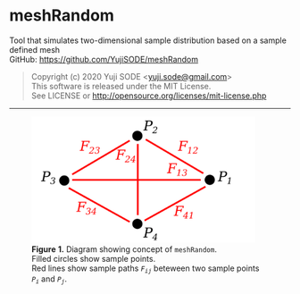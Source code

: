 # meshRandom
Tool that simulates two-dimensional sample distribution based on a sample defined mesh  
GitHub: https://github.com/YujiSODE/meshRandom  
>Copyright (c) 2020 Yuji SODE \<yuji.sode@gmail.com\>  
>This software is released under the MIT License.  
>See LICENSE or http://opensource.org/licenses/mit-license.php  
______

<figure>
        <img width=400 src="meshRandom_IMG_conceptIMG.png" alt="meshRandom_IMG_conceptIMG">
        <figcaption>
                <b>Figure</b> <b>1.</b> Diagram showing concept of <code>meshRandom</code>.<br>
                Filled circles show sample points.<br>
                Red lines show sample paths <i><code>F<sub>ij</sub></code></i> beteween two sample points <i><code>P<sub>i</sub></code></i> and <i><code>P<sub>j</sub></code></i>.
        <figcaption>
</figure>
